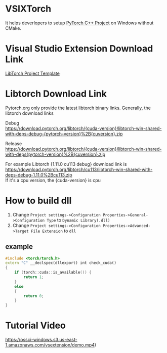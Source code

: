 # VSIXTorch
It helps deverlopers to setup [PyTorch C++ Project](https://pytorch.org/cppdocs/installing.html) on Windows without CMake.

# Visual Studio Extension Download Link
[LibTorch Project Template](https://marketplace.visualstudio.com/items?itemName=YiZhang.LibTorch001)

# Libtorch Download Link
Pytorch.org only provide the latest libtorch binary links.
Generally, the libtorch download links

Debug <br>
https://download.pytorch.org/libtorch/{cuda-version}/libtorch-win-shared-with-deps-debug-{pytorch-version}%2B{cuversion}.zip

Release <br>
https://download.pytorch.org/libtorch/{cuda-version}/libtorch-win-shared-with-deps{pytorch-version}%2B{cuversion}.zip

For example
Libtorch {1.11.0 cu113 debug} download link is <br>
https://download.pytorch.org/libtorch/cu113/libtorch-win-shared-with-deps-debug-1.11.0%2Bcu113.zip<br>
If it's a cpu version, the {cuda-version} is cpu

# How to build dll
1. Change `Project settings->Configuration Properties->General->Configuration Type` to `Dynamic Library(.dll)`
2. Change `Project settings->Configuration Properties->Advanced->Target File Extension` to `dll`

## example
```C++
#include <torch/torch.h>
extern "C" __declspec(dllexport) int check_cuda() 
{
    if (torch::cuda::is_available()) {
        return 1;
    }
    else
    {
        return 0;
    }
}
```

# Tutorial Video
https://ossci-windows.s3.us-east-1.amazonaws.com/vsextension/demo.mp4)
